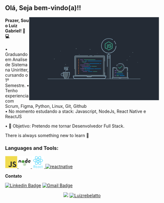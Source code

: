## Olá, Seja bem-vindo(a)!!

<img align="right" src="https://github.com/Luizrebelatto/Luizrebelatto/blob/master/imagem.jpg" width="425"/>

#### Prazer, Sou o Luiz Gabriel!   👾 💻
  
• Graduando em Analise de Sistema na Uniritter, cursando o  1º Semestre.
• Tenho experiencia com Scrum, Figma, Python, Linux, Git, Github  
• No momento estudando a stack: Javascript, NodeJs, React Native e ReactJS
  
• 🎯 Objetivo: Pretendo me tornar Desenvolvedor Full Stack.  
  
There is always something new to learn  🚀 

<h3 align="left">Languages and Tools:</h3>
<p align="left"> <a href="https://developer.mozilla.org/en-US/docs/Web/JavaScript" target="_blank"> <img src="https://raw.githubusercontent.com/devicons/devicon/master/icons/javascript/javascript-original.svg" alt="javascript" width="40" height="40"/> </a> <a href="https://nodejs.org" target="_blank"> <img src="https://raw.githubusercontent.com/devicons/devicon/master/icons/nodejs/nodejs-original-wordmark.svg" alt="nodejs" width="40" height="40"/> </a> <a href="https://reactjs.org/" target="_blank"> <img src="https://raw.githubusercontent.com/devicons/devicon/master/icons/react/react-original-wordmark.svg" alt="react" width="40" height="40"/> </a> <a href="https://reactnative.dev/" target="_blank"> <img src="https://reactnative.dev/img/header_logo.svg" alt="reactnative" width="40" height="40"/> </a> </p>

**Contato**

[![Linkedin Badge](https://img.shields.io/badge/-LinkedIn-blue?style=flat-square&logo=Linkedin&logoColor=white&link=https://www.linkedin.com/in/luiz-gabriel-rebelatto-bianchi-67097413b/)](https://www.linkedin.com/in/luiz-gabriel-rebelatto-bianchi-67097413b/)  [![Gmail Badge](https://img.shields.io/badge/-Gmail-c14438?style=flat-square&logo=Gmail&logoColor=white&link=mailtolbrebelatto@gmail.com)](mailto:lbrebelatto@gmail.com)
<p align = "center">
  <a href="https://github.com/Luizrebelatto"><img src="https://github-readme-stats.vercel.app/api/top-langs/?username=Luizrebelatto&layout=compact&theme=dark"/></a> 
  <a href="https://github.com/Luizrebelatto"><img src="https://github-readme-stats.vercel.app/api?username=Luizrebelatto&show_icons=true&theme=dark&include_all_commits=true&count_private=true" alt="Luizrebelatto"/></a>
</p> 

  

 

